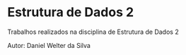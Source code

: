 # Estrutura de Dados 2

Trabalhos realizados na disciplina de Estrutura de Dados 2

Autor: Daniel Welter da Silva
